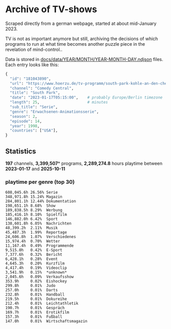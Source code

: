 # Archive of TV-shows

Scraped directly from a german webpage, started at about mid-January 2023.

TV is not as important anymore but still, archiving the decisions of which programs to run at what time
becomes another puzzle piece in the revelation of mind-control.. 

Data is stored in [docs/data/YEAR/MONTH/YEAR-MONTH-DAY.ndjson](docs/data/) files. 
Each entry looks like this:

```python
{
  "id": "181043890", 
  "url": "https://www.hoerzu.de/tv-programm/south-park-kohle-an-den-chefkoch/bid_181043890/", 
  "channel": "Comedy Central", 
  "title": "South Park", 
  "date": "2023-01-17T05:15:00",    # probably Europe/Berlin timezone 
  "length": 25,                     # minutes 
  "sub_title": "Serie", 
  "genre": "Erwachsenen-Animationsserie", 
  "season": 2, 
  "episode": 14, 
  "year": 1998, 
  "countries": ["USA"],
}
```

## Statistics

**197** channels, **3,399,507*** programs, **2,289,274.8** hours playtime between **2023-01-17** and **2025-10-11**


### playtime per genre (top 30)

    608,045.6h 26.56% Serie
    348,971.8h 15.24% Magazin
    284,801.1h 12.44% Dokumentation
    198,651.1h 8.68%  Show
    189,838.5h 8.29%  Werbung
    185,416.1h 8.10%  Spielfilm
    146,882.0h 6.42%  Sport
    138,601.8h 6.05%  Nachrichten
    48,399.2h  2.11%  Musik
    45,487.3h  1.99%  Reportage
    24,606.8h  1.07%  Verschiedenes
    15,974.4h  0.70%  Wetter
    11,167.4h  0.49%  Programmende
    9,515.0h   0.42%  E-Sport
    7,377.6h   0.32%  Bericht
    6,428.1h   0.28%  Event
    4,645.3h   0.20%  Kurzfilm
    4,417.4h   0.19%  Videoclip
    3,541.9h   0.15%  *unknown*
    2,045.6h   0.09%  Verkaufsshow
    353.9h     0.02%  Eishockey
    299.8h     0.01%  Judo
    257.0h     0.01%  Darts
    232.8h     0.01%  Handball
    219.5h     0.01%  Dokureihe
    212.4h     0.01%  Leichtathletik
    190.7h     0.01%  Gespräch
    169.7h     0.01%  Erotikfilm
    157.3h     0.01%  Fußball
    147.0h     0.01%  Wirtschaftsmagazin
